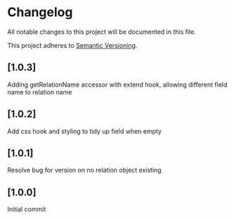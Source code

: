 # Changelog

All notable changes to this project will be documented in this file.

This project adheres to [Semantic Versioning](http://semver.org/).

## [1.0.3]

Adding getRelationName accessor with extend hook, allowing different field name to relation name

## [1.0.2]

Add css hook and styling to tidy up field when empty

## [1.0.1]

Resolve bug for version on no relation object existing

## [1.0.0]

Initial commit